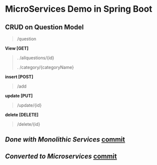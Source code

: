 # MicroServices Demo in Spring Boot

## CRUD on Question Model
> /question

**View [GET]**
> . /allquestions/{id}  
>
> . /category/{categoryName}

**insert [POST]**
> /add

**update [PUT]**
> /update/{id}

**delete [DELETE]**
> /delete/{id}

## ***Done with Monolithic Services*** <u> [commit](https://github.com/AryanP45/MicroServicesDemo/commit/8efaf1b8faaf712becc41b4a27c56807785e055d)</u>

## ***Converted to Microservices*** <u> [commit](https://github.com/AryanP45/MicroServicesDemo/commit/8ecf66419513a1e7b4c52a5c08ab509fd37b88df)
